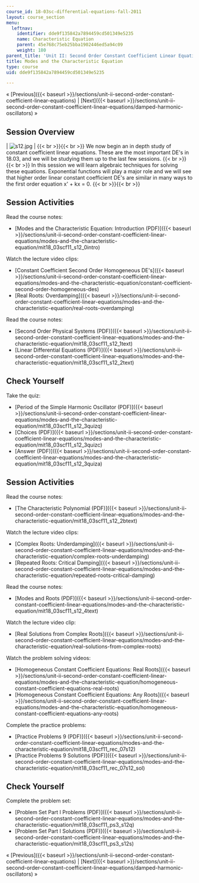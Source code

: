 ```yaml
---
course_id: 18-03sc-differential-equations-fall-2011
layout: course_section
menu:
  leftnav:
    identifier: dde9f135842a7894459cd501349e5235
    name: Characteristic Equation
    parent: 45e768c75eb25bba1902446ed5a94c09
    weight: 180
parent_title: 'Unit II: Second Order Constant Coefficient Linear Equations'
title: Modes and the Characteristic Equation
type: course
uid: dde9f135842a7894459cd501349e5235

---
```


« [Previous]({{< baseurl >}}/sections/unit-ii-second-order-constant-coefficient-linear-equations) | [Next]({{< baseurl >}}/sections/unit-ii-second-order-constant-coefficient-linear-equations/damped-harmonic-oscillators) »

Session Overview
----------------

| ![s12.jpg](/coursemedia/18-03sc-differential-equations-fall-2011/db1f812b7696b954ad552b709d8315f7_s12.jpg) |  {{< br >}}{{< br >}} We now begin an in depth study of constant coefficient linear equations. These are the most important DE's in 18.03, and we will be studying them up to the last few sessions. {{< br >}}{{< br >}} In this session we will learn algebraic techniques for solving these equations. Exponential functions will play a major role and we will see that higher order linear constant coefficient DE's are similar in many ways to the first order equation x' + kx = 0. {{< br >}}{{< br >}}  

Session Activities
------------------

Read the course notes:

*   [Modes and the Characteristic Equation: Introduction (PDF)]({{< baseurl >}}/sections/unit-ii-second-order-constant-coefficient-linear-equations/modes-and-the-characteristic-equation/mit18_03scf11_s12_0intro)

Watch the lecture video clips:

*   [Constant Coefficient Second Order Homogeneous DE's]({{< baseurl >}}/sections/unit-ii-second-order-constant-coefficient-linear-equations/modes-and-the-characteristic-equation/constant-coefficient-second-order-homogeneous-des)
*   [Real Roots: Overdamping]({{< baseurl >}}/sections/unit-ii-second-order-constant-coefficient-linear-equations/modes-and-the-characteristic-equation/real-roots-overdamping)

Read the course notes:

*   [Second Order Physical Systems (PDF)]({{< baseurl >}}/sections/unit-ii-second-order-constant-coefficient-linear-equations/modes-and-the-characteristic-equation/mit18_03scf11_s12_1text)
*   [Linear Differential Equations (PDF)]({{< baseurl >}}/sections/unit-ii-second-order-constant-coefficient-linear-equations/modes-and-the-characteristic-equation/mit18_03scf11_s12_2text)

Check Yourself
--------------

Take the quiz:

*   [Period of the Simple Harmonic Oscillator (PDF)]({{< baseurl >}}/sections/unit-ii-second-order-constant-coefficient-linear-equations/modes-and-the-characteristic-equation/mit18_03scf11_s12_3quizq)
*   [Choices (PDF)]({{< baseurl >}}/sections/unit-ii-second-order-constant-coefficient-linear-equations/modes-and-the-characteristic-equation/mit18_03scf11_s12_3quizc)
*   [Answer (PDF)]({{< baseurl >}}/sections/unit-ii-second-order-constant-coefficient-linear-equations/modes-and-the-characteristic-equation/mit18_03scf11_s12_3quiza)

Session Activities
------------------

Read the course notes:

*   [The Characteristic Polynomial (PDF)]({{< baseurl >}}/sections/unit-ii-second-order-constant-coefficient-linear-equations/modes-and-the-characteristic-equation/mit18_03scf11_s12_2btext)

Watch the lecture video clips:

*   [Complex Roots: Underdamping]({{< baseurl >}}/sections/unit-ii-second-order-constant-coefficient-linear-equations/modes-and-the-characteristic-equation/complex-roots-underdamping)
*   [Repeated Roots: Critical Damping]({{< baseurl >}}/sections/unit-ii-second-order-constant-coefficient-linear-equations/modes-and-the-characteristic-equation/repeated-roots-critical-damping)

Read the course notes:

*   [Modes and Roots (PDF)]({{< baseurl >}}/sections/unit-ii-second-order-constant-coefficient-linear-equations/modes-and-the-characteristic-equation/mit18_03scf11_s12_4text)

Watch the lecture video clip:

*   [Real Solutions from Complex Roots]({{< baseurl >}}/sections/unit-ii-second-order-constant-coefficient-linear-equations/modes-and-the-characteristic-equation/real-solutions-from-complex-roots)

Watch the problem solving videos:

*   [Homogeneous Constant Coefficient Equations: Real Roots]({{< baseurl >}}/sections/unit-ii-second-order-constant-coefficient-linear-equations/modes-and-the-characteristic-equation/homogeneous-constant-coefficient-equations-real-roots)
*   [Homogeneous Constant Coefficient Equations: Any Roots]({{< baseurl >}}/sections/unit-ii-second-order-constant-coefficient-linear-equations/modes-and-the-characteristic-equation/homogeneous-constant-coefficient-equations-any-roots)

Complete the practice problems:

*   [Practice Problems 9 (PDF)]({{< baseurl >}}/sections/unit-ii-second-order-constant-coefficient-linear-equations/modes-and-the-characteristic-equation/mit18_03scf11_rec_07s12)
*   [Practice Problems 9 Solutions (PDF)]({{< baseurl >}}/sections/unit-ii-second-order-constant-coefficient-linear-equations/modes-and-the-characteristic-equation/mit18_03scf11_rec_07s12_sol)

Check Yourself
--------------

Complete the problem set:

*   [Problem Set Part I Problems (PDF)]({{< baseurl >}}/sections/unit-ii-second-order-constant-coefficient-linear-equations/modes-and-the-characteristic-equation/mit18_03scf11_ps3_s12q)
*   [Problem Set Part I Solutions (PDF)]({{< baseurl >}}/sections/unit-ii-second-order-constant-coefficient-linear-equations/modes-and-the-characteristic-equation/mit18_03scf11_ps3_s12s)

« [Previous]({{< baseurl >}}/sections/unit-ii-second-order-constant-coefficient-linear-equations) | [Next]({{< baseurl >}}/sections/unit-ii-second-order-constant-coefficient-linear-equations/damped-harmonic-oscillators) »